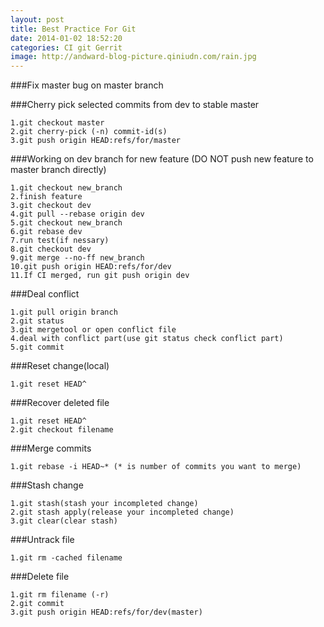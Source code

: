 ```yaml
---
layout: post
title: Best Practice For Git
date: 2014-01-02 18:52:20
categories: CI git Gerrit
image: http://andward-blog-picture.qiniudn.com/rain.jpg
---
```


###Fix master bug on master branch

###Cherry pick selected commits from dev to stable master

    1.git checkout master
    2.git cherry-pick (-n) commit-id(s)
    3.git push origin HEAD:refs/for/master

###Working on dev branch for new feature (DO NOT push new feature to master branch directly)

    1.git checkout new_branch
    2.finish feature 
    3.git checkout dev
    4.git pull --rebase origin dev
    5.git checkout new_branch
    6.git rebase dev
    7.run test(if nessary)
    8.git checkout dev
    9.git merge --no-ff new_branch
    10.git push origin HEAD:refs/for/dev
    11.If CI merged, run git push origin dev

###Deal conflict

    1.git pull origin branch
    2.git status
    3.git mergetool or open conflict file
    4.deal with conflict part(use git status check conflict part)
    5.git commit

###Reset change(local)

    1.git reset HEAD^

###Recover deleted file

    1.git reset HEAD^
    2.git checkout filename

###Merge commits

    1.git rebase -i HEAD~* (* is number of commits you want to merge)

###Stash change

    1.git stash(stash your incompleted change)
    2.git stash apply(release your incompleted change)
    3.git clear(clear stash)

###Untrack file

    1.git rm -cached filename

###Delete file

    1.git rm filename (-r)
    2.git commit
    3.git push origin HEAD:refs/for/dev(master)